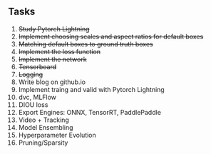 ## Tasks

1. <del>Study Pytorch Lightning
2. <del>Implement choosing scales and aspect ratios for default boxes
3. <del>Matching default boxes to ground truth boxes
4. <del>Implement the loss function
5. <del>Implement the network
6. <del>Tensorboard
7. <del>Logging
8. Write blog on github.io
9. Implement traing and valid with Pytorch Lightning
10. dvc, MLFlow
11. DIOU loss
12. Export Engines: ONNX, TensorRT, PaddlePaddle
13. Video + Tracking
14. Model Ensembling
15. Hyperparameter Evolution
16. Pruning/Sparsity